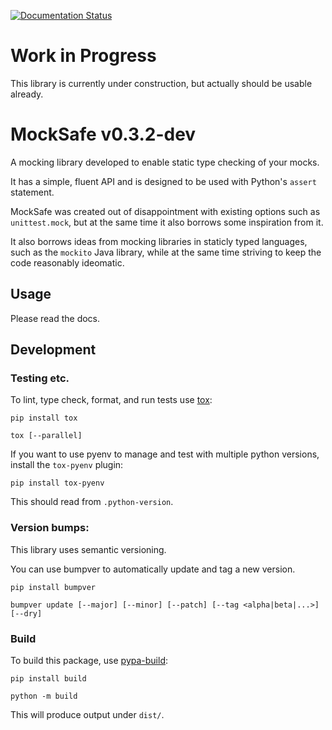 [![Documentation Status](https://readthedocs.org/projects/mocksafe/badge/?version=latest)](https://mocksafe.readthedocs.io/en/latest/?badge=latest)


# Work in Progress

This library is currently under construction, but actually should be usable
already.

# MockSafe v0.3.2-dev

A mocking library developed to enable static type checking of your mocks.

It has a simple, fluent API and is designed to be used with Python's `assert` statement.

MockSafe was created out of disappointment with existing options such as `unittest.mock`, but at the same time it also borrows some inspiration from
it.

It also borrows ideas from mocking libraries in staticly typed languages, such as
the `mockito` Java library, while at the same time striving to keep the code
reasonably ideomatic.


## Usage

Please read the docs.


## Development

### Testing etc.

To lint, type check, format, and run tests use [tox](https://tox.wiki/en/latest/):

```
pip install tox

tox [--parallel]
```

If you want to use pyenv to manage and test with multiple python versions, install the `tox-pyenv` plugin:

```
pip install tox-pyenv
```

This should read from `.python-version`.

### Version bumps:

This library uses semantic versioning.

You can use bumpver to automatically update and tag a new version.

```
pip install bumpver

bumpver update [--major] [--minor] [--patch] [--tag <alpha|beta|...>] [--dry]
```

### Build

To build this package, use [pypa-build](https://github.com/pypa/build):

```
pip install build

python -m build
```

This will produce output under `dist/`.
